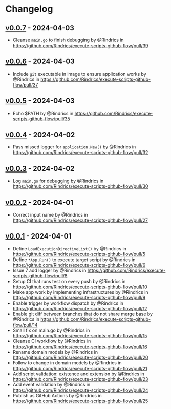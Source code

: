 # Changelog

## [v0.0.7](https://github.com/Rindrics/execute-scripts-github-flow/compare/v0.0.6...v0.0.7) - 2024-04-03
- Cleanse `main.go` to finish debugging by @Rindrics in https://github.com/Rindrics/execute-scripts-github-flow/pull/39

## [v0.0.6](https://github.com/Rindrics/execute-scripts-github-flow/compare/v0.0.5...v0.0.6) - 2024-04-03
- Include `git` executable in image to ensure application works by @Rindrics in https://github.com/Rindrics/execute-scripts-github-flow/pull/37

## [v0.0.5](https://github.com/Rindrics/execute-scripts-github-flow/compare/v0.0.4...v0.0.5) - 2024-04-03
- Echo $PATH by @Rindrics in https://github.com/Rindrics/execute-scripts-github-flow/pull/35

## [v0.0.4](https://github.com/Rindrics/execute-scripts-github-flow/compare/v0.0.3...v0.0.4) - 2024-04-02
- Pass missed logger for `application.New()` by @Rindrics in https://github.com/Rindrics/execute-scripts-github-flow/pull/32

## [v0.0.3](https://github.com/Rindrics/execute-scripts-github-flow/compare/v0.0.2...v0.0.3) - 2024-04-02
- Log `main.go` for debugging by @Rindrics in https://github.com/Rindrics/execute-scripts-github-flow/pull/30

## [v0.0.2](https://github.com/Rindrics/execute-scripts-github-flow/compare/v0.0.1...v0.0.2) - 2024-04-01
- Correct input name by @Rindrics in https://github.com/Rindrics/execute-scripts-github-flow/pull/27

## [v0.0.1](https://github.com/Rindrics/execute-scripts-github-flow/commits/v0.0.1) - 2024-04-01
- Define `LoadExecutionDirectiveList()` by @Rindrics in https://github.com/Rindrics/execute-scripts-github-flow/pull/5
- Define `*App.Run()` to execute target script by @Rindrics in https://github.com/Rindrics/execute-scripts-github-flow/pull/6
- Issue 7 add logger by @Rindrics in https://github.com/Rindrics/execute-scripts-github-flow/pull/8
- Setup CI that runs test on every push by @Rindrics in https://github.com/Rindrics/execute-scripts-github-flow/pull/10
- Make app work by implementing infrastructures by @Rindrics in https://github.com/Rindrics/execute-scripts-github-flow/pull/9
- Enable trigger by workflow dispatch by @Rindrics in https://github.com/Rindrics/execute-scripts-github-flow/pull/12
- Enable git diff between branches that do not share merge base by @Rindrics in https://github.com/Rindrics/execute-scripts-github-flow/pull/14
- Small fix on main.go by @Rindrics in https://github.com/Rindrics/execute-scripts-github-flow/pull/15
- Cleanse CI workflow by @Rindrics in https://github.com/Rindrics/execute-scripts-github-flow/pull/16
- Rename domain models by @Rindrics in https://github.com/Rindrics/execute-scripts-github-flow/pull/20
- Follow to change in domain models by @Rindrics in https://github.com/Rindrics/execute-scripts-github-flow/pull/21
- Add script validation: existence and extension by @Rindrics in https://github.com/Rindrics/execute-scripts-github-flow/pull/23
- Add event validation by @Rindrics in https://github.com/Rindrics/execute-scripts-github-flow/pull/24
- Publish as GitHub Actions by @Rindrics in https://github.com/Rindrics/execute-scripts-github-flow/pull/25
